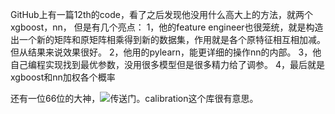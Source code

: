 GitHub上有一篇12th的code，看了之后发现他没用什么高大上的方法，就两个xgboost，nn，
但是有几个亮点：
1，他的feature engineer也很笼统，就是构造出一个新的矩阵和原矩阵相乘得到新的数据集，作用就是各个原特征相互相加减。但从结果来说效果很好。
2，他用的pylearn，能更详细的操作nn的内部。
3，他自己编程实现找到最优参数，没用很多模型但是很多精力给了调参。
4，最后就是xgboost和nn加权各个概率


还有一位66位的大神，![传送门](http://blog.aicry.com/kaggle-otto-group-product-classification-challenge/)。calibration这个库很有意思。

